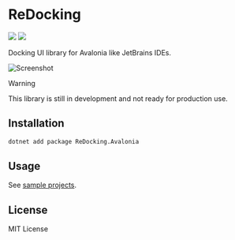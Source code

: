 # ReDocking

![](https://img.shields.io/github/stars/yuto-trd/ReDocking)
[![](https://img.shields.io/nuget/dt/ReDocking.Avalonia?label=nuget-downloads)](https://www.nuget.org/packages/ReDocking.Avalonia/)

Docking UI library for Avalonia like JetBrains IDEs.

![Screenshot](docs/screenshot.png)

> [!WARNING]
> This library is still in development and not ready for production use.

## Installation

```bash
dotnet add package ReDocking.Avalonia
```

## Usage

See [sample projects](samples).

## License
MIT License
